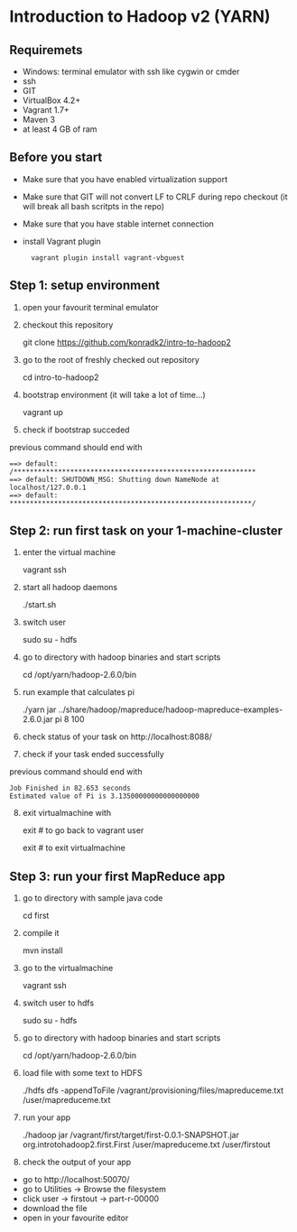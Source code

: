 Introduction to Hadoop v2 (YARN)
================================


Requiremets
-----------
- Windows: terminal emulator with ssh like cygwin or cmder
- ssh
- GIT
- VirtualBox 4.2+
- Vagrant 1.7+
- Maven 3
- at least 4 GB of ram



Before you start
----------------

- Make sure that you have enabled virtualization support

- Make sure that GIT will not convert LF to CRLF during repo checkout
  (it will break all bash scritpts in the repo)

- Make sure that you have stable internet connection

- install Vagrant plugin

        vagrant plugin install vagrant-vbguest



Step 1: setup environment
-------------------------

1) open your favourit terminal emulator

2) checkout this repository

    git clone https://github.com/konradk2/intro-to-hadoop2

3) go to the root of freshly checked out repository

    cd intro-to-hadoop2

4) bootstrap environment (it will take a lot of time...)

    vagrant up

5) check if bootstrap succeded

previous command should end with

    ==> default: /************************************************************
    ==> default: SHUTDOWN_MSG: Shutting down NameNode at localhost/127.0.0.1
    ==> default: ************************************************************/



Step 2: run first task on your 1-machine-cluster
------------------------------------------------

1) enter the virtual machine

    vagrant ssh

2) start all hadoop daemons

    ./start.sh

3) switch user

    sudo su - hdfs

4) go to directory with hadoop binaries and start scripts

    cd /opt/yarn/hadoop-2.6.0/bin

5) run example that calculates pi

    ./yarn jar ../share/hadoop/mapreduce/hadoop-mapreduce-examples-2.6.0.jar pi 8 100

6) check status of your task on http://localhost:8088/

7) check if your task ended successfully

previous command should end with

    Job Finished in 82.653 seconds
    Estimated value of Pi is 3.13500000000000000000

8) exit virtualmachine with

    exit # to go back to vagrant user

    exit # to exit virtualmachine



Step 3: run your first MapReduce app
------------------------------------

1) go to directory with sample java code

    cd first

2) compile it

    mvn install

3) go to the virtualmachine

    vagrant ssh

4) switch user to hdfs

    sudo su - hdfs

5) go to directory with hadoop binaries and start scripts

    cd /opt/yarn/hadoop-2.6.0/bin

6) load file with some text to HDFS

    ./hdfs dfs -appendToFile /vagrant/provisioning/files/mapreduceme.txt /user/mapreduceme.txt

7) run your app

    ./hadoop jar /vagrant/first/target/first-0.0.1-SNAPSHOT.jar org.introtohadoop2.first.First /user/mapreduceme.txt /user/firstout

8) check the output of your app
- go to http://localhost:50070/
- go to Utilities -> Browse the filesystem
- click user -> firstout -> part-r-00000
- download the file
- open in your favourite editor

